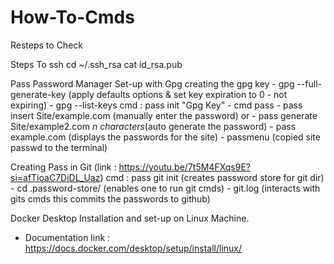 # How-To-Cmds
Resteps to Check

Steps To ssh
  cd ~/.ssh_rsa
  cat id_rsa.pub

Pass Password Manager Set-up with Gpg
    creating the gpg key
    - gpg --full-generate-key (apply defaults options & set key expiration to 0 - not expiring)
    - gpg --list-keys
    cmd : pass init "Gpg Key" 
    - cmd pass
      - pass insert Site/example.com (manually enter the password) or
      - pass generate Site/example2.com *n characters*(auto generate the password)
      - pass example.com (displays the passwords for the site)
      - passmenu (copied site passwd to the terminal)

   Creating Pass in Git (link : https://youtu.be/7t5M4FXqs9E?si=afTioaC7DiDL_Uaz)
   cmd : pass git init (creates password store for git dir)
     - cd .password-store/ (enables one to run git cmds)
     - git.log (interacts with gits cmds this commits the passwords to github)
  
 Docker Desktop Installation and set-up on Linux Machine.
  - Documentation link : https://docs.docker.com/desktop/setup/install/linux/
   
  

  
